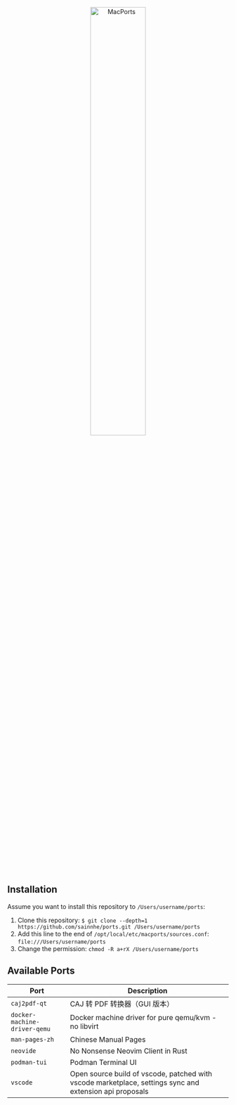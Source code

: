 <p align="center">
  <a href="#installation">
    <img src="https://gitlab.com/sainnhe/img/-/raw/master/logo-macports.png" alt="MacPorts" width="50%" height="50%">
  </a>
  <br><br>
</p>

## Installation

Assume you want to install this repository to `/Users/username/ports`:

1. Clone this repository: `$ git clone --depth=1 https://github.com/sainnhe/ports.git /Users/username/ports`
2. Add this line to the end of `/opt/local/etc/macports/sources.conf`: `file:///Users/username/ports`
3. Change the permission: `chmod -R a+rX /Users/username/ports`

## Available Ports

| Port                         | Description                                                                                             |
| ---------------------------- | ------------------------------------------------------------------------------------------------------- |
| `caj2pdf-qt`                 | CAJ 转 PDF 转换器（GUI 版本）                                                                           |
| `docker-machine-driver-qemu` | Docker machine driver for pure qemu/kvm - no libvirt                                                    |
| `man-pages-zh`               | Chinese Manual Pages                                                                                    |
| `neovide`                    | No Nonsense Neovim Client in Rust                                                                       |
| `podman-tui`                 | Podman Terminal UI                                                                                      |
| `vscode`                     | Open source build of vscode, patched with vscode marketplace, settings sync and extension api proposals |
